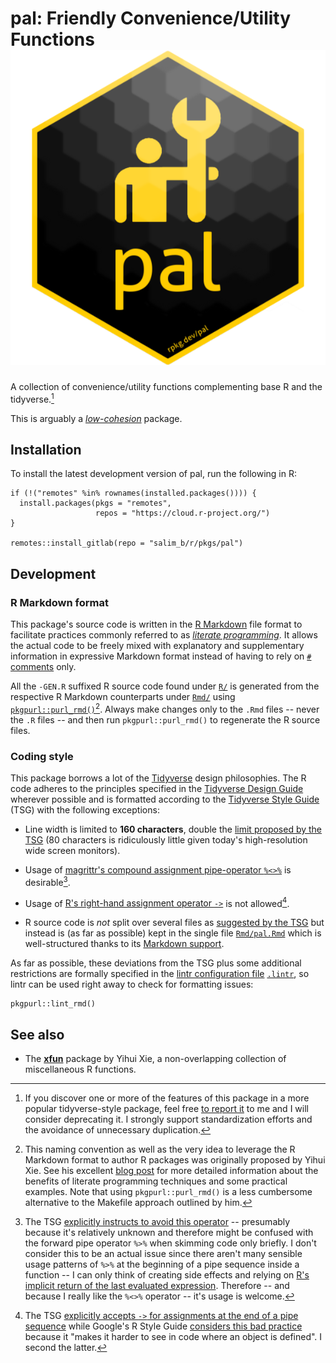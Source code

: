 # pal: Friendly Convenience/Utility Functions <a href="https://rpkg.dev/pal/"><img src="man/figures/logo.png" alt="Package Logo" class="pkg-logo" /></a>

A collection of convenience/utility functions complementing base R and
the tidyverse.[^1]

This is arguably a
[*low-cohesion*](https://en.wikipedia.org/wiki/Cohesion_(computer_science))
package.

## Installation

To install the latest development version of pal, run the following in
R:

``` {.r}
if (!("remotes" %in% rownames(installed.packages()))) {
  install.packages(pkgs = "remotes",
                   repos = "https://cloud.r-project.org/")
}

remotes::install_gitlab(repo = "salim_b/r/pkgs/pal")
```

## Development

### R Markdown format

This package's source code is written in the [R
Markdown](https://rmarkdown.rstudio.com/) file format to facilitate
practices commonly referred to as [*literate
programming*](https://en.wikipedia.org/wiki/Literate_programming). It
allows the actual code to be freely mixed with explanatory and
supplementary information in expressive Markdown format instead of
having to rely on [`#`
comments](https://cran.r-project.org/doc/manuals/r-release/R-lang.html#Comments)
only.

All the `-GEN.R` suffixed R source code found under [`R/`](R/) is
generated from the respective R Markdown counterparts under
[`Rmd/`](Rmd/) using
[`pkgpurl::purl_rmd()`](https://gitlab.com/salim_b/r/pkgs/pkgpurl/)[^2].
Always make changes only to the `.Rmd` files -- never the `.R` files --
and then run `pkgpurl::purl_rmd()` to regenerate the R source files.

### Coding style

This package borrows a lot of the
[Tidyverse](https://www.tidyverse.org/) design philosophies. The R code
adheres to the principles specified in the [Tidyverse Design
Guide](https://principles.tidyverse.org/) wherever possible and is
formatted according to the [Tidyverse Style
Guide](https://style.tidyverse.org/) (TSG) with the following
exceptions:

-   Line width is limited to **160 characters**, double the [limit
    proposed by the
    TSG](https://style.tidyverse.org/syntax.html#long-lines) (80
    characters is ridiculously little given today's high-resolution wide
    screen monitors).

-   Usage of [magrittr's compound assignment pipe-operator
    `%<>%`](https://magrittr.tidyverse.org/reference/compound.html) is
    desirable[^3].

-   Usage of [R's right-hand assignment operator
    `->`](https://rdrr.io/r/base/assignOps.html) is not allowed[^4].

-   R source code is *not* split over several files as [suggested by the
    TSG](https://style.tidyverse.org/package-files.html) but instead is
    (as far as possible) kept in the single file
    [`Rmd/pal.Rmd`](Rmd/pal.Rmd) which is well-structured thanks to its
    [Markdown support](#r-markdown-format).

As far as possible, these deviations from the TSG plus some additional
restrictions are formally specified in the [lintr configuration
file](https://github.com/jimhester/lintr#project-configuration)
[`.lintr`](.lintr), so lintr can be used right away to check for
formatting issues:

``` {.r}
pkgpurl::lint_rmd()
```

## See also

-   The [**xfun**](https://yihui.org/xfun/) package by Yihui Xie, a
    non-overlapping collection of miscellaneous R functions.

[^1]: If you discover one or more of the features of this package in a
    more popular tidyverse-style package, feel free [to report
    it](https://gitlab.com/salim_b/r/pkgs/pal/-/issues/new) to me and I
    will consider deprecating it. I strongly support standardization
    efforts and the avoidance of unnecessary duplication.

[^2]: This naming convention as well as the very idea to leverage the R
    Markdown format to author R packages was originally proposed by
    Yihui Xie. See his excellent [blog post](https://yihui.name/rlp/)
    for more detailed information about the benefits of literate
    programming techniques and some practical examples. Note that using
    `pkgpurl::purl_rmd()` is a less cumbersome alternative to the
    Makefile approach outlined by him.

[^3]: The TSG [explicitly instructs to avoid this
    operator](https://style.tidyverse.org/pipes.html#assignment-2) --
    presumably because it's relatively unknown and therefore might be
    confused with the forward pipe operator `%>%` when skimming code
    only briefly. I don't consider this to be an actual issue since
    there aren't many sensible usage patterns of `%>%` at the beginning
    of a pipe sequence inside a function -- I can only think of creating
    side effects and relying on [R's implicit return of the last
    evaluated expression](https://rdrr.io/r/base/function.html).
    Therefore -- and because I really like the `%<>%` operator -- it's
    usage is welcome.

[^4]: The TSG [explicitly accepts `->` for assignments at the end of a
    pipe sequence](https://style.tidyverse.org/pipes.html#assignment-2)
    while Google's R Style Guide [considers this bad
    practice](https://google.github.io/styleguide/Rguide.html#right-hand-assignment)
    because it "makes it harder to see in code where an object is
    defined". I second the latter.
